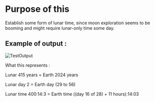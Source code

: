 # Purpose of this

Establish some form of lunar time, since moon exploration seems to be booming and might require lunar-only time some day.

## Example of output : 

![TestOutput](https://github.com/Demomaker/LunarTime/assets/18319764/deac490b-1496-45d3-a4c1-3ed881ce3670)

What this represents : 

Lunar 415 years = Earth 2024 years

Lunar day 2 = Earth day (29 to 56)

Lunar time 400:14:3 = Earth time ((day 16 of 28) + 11 hours):14:03